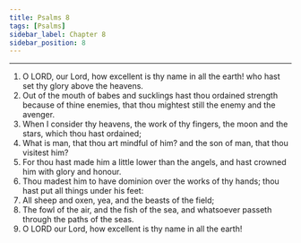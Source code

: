 ```yaml
---
title: Psalms 8
tags: [Psalms]
sidebar_label: Chapter 8
sidebar_position: 8
---
```


---
1. O LORD, our Lord, how excellent is thy name in all the earth! who hast set thy glory above the heavens.
2. Out of the mouth of babes and sucklings hast thou ordained strength because of thine enemies, that thou mightest still the enemy and the avenger.
3. When I consider thy heavens, the work of thy fingers, the moon and the stars, which thou hast ordained;
4. What is man, that thou art mindful of him? and the son of man, that thou visitest him?
5. For thou hast made him a little lower than the angels, and hast crowned him with glory and honour.
6. Thou madest him to have dominion over the works of thy hands; thou hast put all things under his feet:
7. All sheep and oxen, yea, and the beasts of the field;
8. The fowl of the air, and the fish of the sea, and whatsoever passeth through the paths of the seas.
9. O LORD our Lord, how excellent is thy name in all the earth!